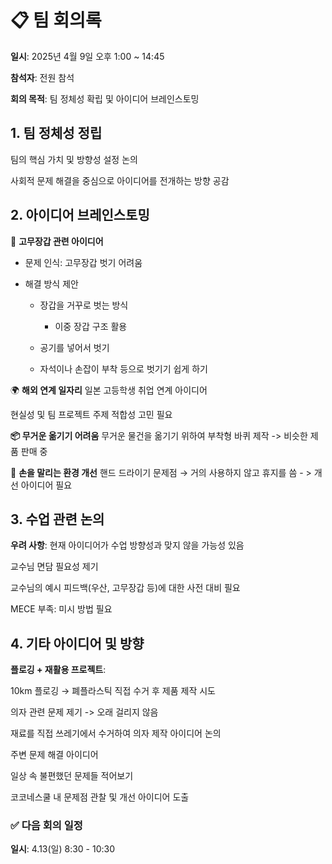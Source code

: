 # 📋 팀 회의록
**일시**: 2025년 4월 9일 오후 1:00 ~ 14:45

**참석자**: 전원 참석

**회의 목적**: 팀 정체성 확립 및 아이디어 브레인스토밍

## 1. 팀 정체성 정립
팀의 핵심 가치 및 방향성 설정 논의

사회적 문제 해결을 중심으로 아이디어를 전개하는 방향 공감

## 2. 아이디어 브레인스토밍
🧤 **고무장갑 관련 아이디어**
- 문제 인식: 고무장갑 벗기 어려움

- 해결 방식 제안

  - 장갑을 거꾸로 벗는 방식
    - 이중 장갑 구조 활용
  
  - 공기를 넣어서 벗기

  - 자석이나 손잡이 부착 등으로 벗기기 쉽게 하기

🌍 **해외 연계 일자리**
일본 고등학생 취업 연계 아이디어

현실성 및 팀 프로젝트 주제 적합성 고민 필요

**📦 무거운 옮기기 어려움**
무거운 물건을 옮기기 위하여 부착형 바퀴 제작 -> 비슷한 제품 판매 중 

🧼 **손을 말리는 환경 개선**
핸드 드라이기 문제점 → 거의 사용하지 않고 휴지를 씀 - > 개선 아이디어 필요

## 3. 수업 관련 논의
**우려 사항**: 현재 아이디어가 수업 방향성과 맞지 않을 가능성 있음

교수님 면담 필요성 제기

교수님의 예시 피드백(우산, 고무장갑 등)에 대한 사전 대비 필요

MECE 부족: 미시 방법 필요

## 4. 기타 아이디어 및 방향
**플로깅 + 재활용 프로젝트**:

10km 플로깅 → 폐플라스틱 직접 수거 후 제품 제작 시도

의자 관련 문제 제기 -> 오래 걸리지 않음 

재료를 직접 쓰레기에서 수거하여 의자 제작 아이디어 논의

주변 문제 해결 아이디어

일상 속 불편했던 문제들 적어보기

코코네스쿨 내 문제점 관찰 및 개선 아이디어 도출

### ✅ 다음 회의 일정
**일시**: 4.13(일) 8:30 - 10:30
